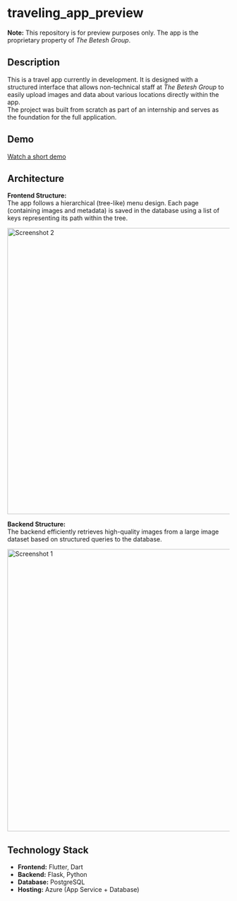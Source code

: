# traveling_app_preview

**Note:** This repository is for preview purposes only. The app is the proprietary property of *The Betesh Group*.

## Description

This is a travel app currently in development. It is designed with a structured interface that allows non-technical staff at *The Betesh Group* to easily upload images and data about various locations directly within the app.  
The project was built from scratch as part of an internship and serves as the foundation for the full application.

## Demo

[Watch a short demo](https://www.youtube.com/shorts/z2f5DMXWMnA)

## Architecture

**Frontend Structure:**  
The app follows a hierarchical (tree-like) menu design. Each page (containing images and metadata) is saved in the database using a list of keys representing its path within the tree.

<img width="1151" height="647" alt="Screenshot 2" src="https://github.com/user-attachments/assets/a4b003ac-639d-4f4b-b739-c891cd3a41c9" />

**Backend Structure:**  
The backend efficiently retrieves high-quality images from a large image dataset based on structured queries to the database.

<img width="1132" height="638" alt="Screenshot 1" src="https://github.com/user-attachments/assets/523b18ad-8606-4ea7-aaa1-d9b94346cdd8" />

## Technology Stack

- **Frontend:** Flutter, Dart  
- **Backend:** Flask, Python  
- **Database:** PostgreSQL  
- **Hosting:** Azure (App Service + Database)
